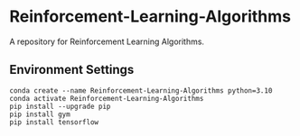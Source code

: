 # Reinforcement-Learning-Algorithms
A repository for Reinforcement Learning Algorithms.

## Environment Settings
```shell
conda create --name Reinforcement-Learning-Algorithms python=3.10
conda activate Reinforcement-Learning-Algorithms
pip install --upgrade pip
pip install gym
pip install tensorflow
```